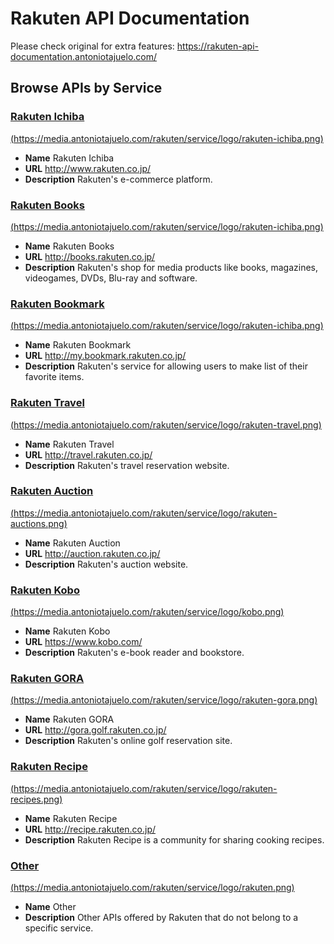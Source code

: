 # Rakuten API Documentation

Please check original for extra features: https://rakuten-api-documentation.antoniotajuelo.com/

## Browse APIs by Service

### [Rakuten Ichiba](RakutenIchiba)

[(https://media.antoniotajuelo.com/rakuten/service/logo/rakuten-ichiba.png)](/RakutenIchiba)
* **Name** Rakuten Ichiba
* **URL** http://www.rakuten.co.jp/
* **Description** Rakuten's e-commerce platform.

### [Rakuten Books](RakutenBooks)

[(https://media.antoniotajuelo.com/rakuten/service/logo/rakuten-ichiba.png)](/RakutenBooks)
* **Name** Rakuten Books
* **URL** http://books.rakuten.co.jp/
* **Description** Rakuten's shop for media products like books, magazines, videogames, DVDs, Blu-ray and software.

### [Rakuten Bookmark](RakutenBookmark)

[(https://media.antoniotajuelo.com/rakuten/service/logo/rakuten-ichiba.png)](/RakutenBookmark)
* **Name** Rakuten Bookmark
* **URL** http://my.bookmark.rakuten.co.jp/
* **Description** Rakuten's service for allowing users to make list of their favorite items.

### [Rakuten Travel](RakutenTravel)

[(https://media.antoniotajuelo.com/rakuten/service/logo/rakuten-travel.png)](/RakutenTravel)
* **Name** Rakuten Travel
* **URL** http://travel.rakuten.co.jp/
* **Description** Rakuten's travel reservation website.

### [Rakuten Auction](RakutenAuction)

[(https://media.antoniotajuelo.com/rakuten/service/logo/rakuten-auctions.png)](/RakutenAuction)
* **Name** Rakuten Auction
* **URL** http://auction.rakuten.co.jp/
* **Description** Rakuten's auction website.

### [Rakuten Kobo](RakutenKobo)

[(https://media.antoniotajuelo.com/rakuten/service/logo/kobo.png)](/RakutenKobo)
* **Name** Rakuten Kobo
* **URL** https://www.kobo.com/
* **Description** Rakuten's e-book reader and bookstore.

### [Rakuten GORA](RakutenGORA)

[(https://media.antoniotajuelo.com/rakuten/service/logo/rakuten-gora.png)](/RakutenGORA)
* **Name** Rakuten GORA
* **URL** http://gora.golf.rakuten.co.jp/
* **Description** Rakuten's online golf reservation site.

### [Rakuten Recipe](RakutenRecipe)

[(https://media.antoniotajuelo.com/rakuten/service/logo/rakuten-recipes.png)](/RakutenRecipe)
* **Name** Rakuten Recipe
* **URL** http://recipe.rakuten.co.jp/
* **Description** Rakuten Recipe is a community for sharing cooking recipes.

### [Other](Other)

[(https://media.antoniotajuelo.com/rakuten/service/logo/rakuten.png)](/Other)
* **Name** Other
* **Description** Other APIs offered by Rakuten that do not belong to a specific service.

